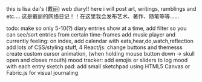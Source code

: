 this is lisa dai's (戴丽) web diary!! here i will post art, writings, ramblings and etc....
这是戴丽的网络日记！！在这里我会发布艺术、著作、随笔等等......

todo:
make so only 5-10(?) diary entries show at a time,
add filter so you can see/sort entries from certain time-frames
add music player and currently feeling: on index,
add calendar with eats,hear,do,watch,reflection
add lots of CSS/styling stuff,
4 React/js:
change buttons and themesss
create custom cursor animation, (when holding mouse button down -> skull open and closes mouth)
mood tracker: add emojis or sliders to log mood with each entry
sketch pad: add small sketchpad using HTML5 Canvas or Fabric.js for visual journaling


